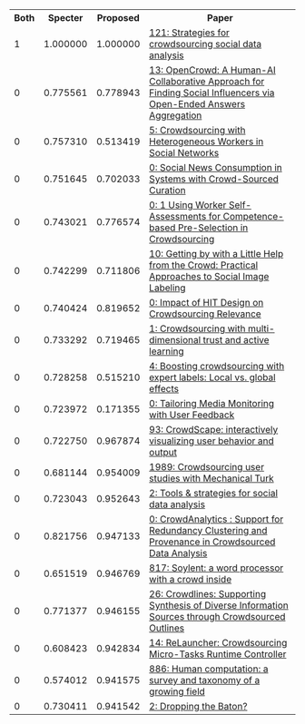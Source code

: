 <html><table><tr>
<th>Both</th>
<th>Specter</th>
<th>Proposed</th>
<th>Paper</th>
</tr>
<tr>
<td>1</td>
<td>1.000000</td>
<td>1.000000</td>
<td><a href="https://www.semanticscholar.org/paper/76e9caf4a707115d363cf238764d6b38dcb2efcf">121: Strategies for crowdsourcing social data analysis</a></td>
</tr>
<tr>
<td>0</td>
<td>0.775561</td>
<td>0.778943</td>
<td><a href="https://www.semanticscholar.org/paper/092983f6faf3749e220d295cdb43142f75629237">13: OpenCrowd: A Human-AI Collaborative Approach for Finding Social Influencers via Open-Ended Answers Aggregation</a></td>
</tr>
<tr>
<td>0</td>
<td>0.757310</td>
<td>0.513419</td>
<td><a href="https://www.semanticscholar.org/paper/2dbe56aab1f53837bdd1dc04056f55fbbbb19752">5: Crowdsourcing with Heterogeneous Workers in Social Networks</a></td>
</tr>
<tr>
<td>0</td>
<td>0.751645</td>
<td>0.702033</td>
<td><a href="https://www.semanticscholar.org/paper/72eaec43a3097dc57e0feda0efad1b4105e5be08">0: Social News Consumption in Systems with Crowd-Sourced Curation</a></td>
</tr>
<tr>
<td>0</td>
<td>0.743021</td>
<td>0.776574</td>
<td><a href="https://www.semanticscholar.org/paper/43290e51c746a0e173418c160a71984f1b432994">0: 1 Using Worker Self-Assessments for Competence-based Pre-Selection in Crowdsourcing</a></td>
</tr>
<tr>
<td>0</td>
<td>0.742299</td>
<td>0.711806</td>
<td><a href="https://www.semanticscholar.org/paper/3a0ac10a6585cefa6aa2217fe87bb4036a1069af">10: Getting by with a Little Help from the Crowd: Practical Approaches to Social Image Labeling</a></td>
</tr>
<tr>
<td>0</td>
<td>0.740424</td>
<td>0.819652</td>
<td><a href="https://www.semanticscholar.org/paper/de28d649e2a7c9ee1de35982298476181c37faa6">0: Impact of HIT Design on Crowdsourcing Relevance</a></td>
</tr>
<tr>
<td>0</td>
<td>0.733292</td>
<td>0.719465</td>
<td><a href="https://www.semanticscholar.org/paper/4acb086feffe40bc2b25aca13c3d86f89bc77ff1">1: Crowdsourcing with multi-dimensional trust and active learning</a></td>
</tr>
<tr>
<td>0</td>
<td>0.728258</td>
<td>0.515210</td>
<td><a href="https://www.semanticscholar.org/paper/5d736de965691affdd1d2cb5c53cdc508ddcbde9">4: Boosting crowdsourcing with expert labels: Local vs. global effects</a></td>
</tr>
<tr>
<td>0</td>
<td>0.723972</td>
<td>0.171355</td>
<td><a href="https://www.semanticscholar.org/paper/17c3ed7421126d5181da243e24c39cba1e637341">0: Tailoring Media Monitoring with User Feedback</a></td>
</tr>
<tr>
<td>0</td>
<td>0.722750</td>
<td>0.967874</td>
<td><a href="https://www.semanticscholar.org/paper/da09e12a0a5114107bbc7fbf8bdf0bf68d10b2f9">93: CrowdScape: interactively visualizing user behavior and output</a></td>
</tr>
<tr>
<td>0</td>
<td>0.681144</td>
<td>0.954009</td>
<td><a href="https://www.semanticscholar.org/paper/2de9b67cabf99432a4d4a7b278a98afdb42c3d6d">1989: Crowdsourcing user studies with Mechanical Turk</a></td>
</tr>
<tr>
<td>0</td>
<td>0.723043</td>
<td>0.952643</td>
<td><a href="https://www.semanticscholar.org/paper/6fedc2de723493e40005b7166124e48c1c892543">2: Tools & strategies for social data analysis</a></td>
</tr>
<tr>
<td>0</td>
<td>0.821756</td>
<td>0.947133</td>
<td><a href="https://www.semanticscholar.org/paper/0f8afb66dc9da8fdec5fb1fe2048faef05155cde">0: CrowdAnalytics : Support for Redundancy Clustering and Provenance in Crowdsourced Data Analysis</a></td>
</tr>
<tr>
<td>0</td>
<td>0.651519</td>
<td>0.946769</td>
<td><a href="https://www.semanticscholar.org/paper/2cb123d50cf1bc3f6e4ce88aeb868390f76b4e74">817: Soylent: a word processor with a crowd inside</a></td>
</tr>
<tr>
<td>0</td>
<td>0.771377</td>
<td>0.946155</td>
<td><a href="https://www.semanticscholar.org/paper/c3204eddc108434bf7b2a36992207571f1e837aa">26: Crowdlines: Supporting Synthesis of Diverse Information Sources through Crowdsourced Outlines</a></td>
</tr>
<tr>
<td>0</td>
<td>0.608423</td>
<td>0.942834</td>
<td><a href="https://www.semanticscholar.org/paper/134daf19050a8d5e47de1dccc018885e03e49929">14: ReLauncher: Crowdsourcing Micro-Tasks Runtime Controller</a></td>
</tr>
<tr>
<td>0</td>
<td>0.574012</td>
<td>0.941575</td>
<td><a href="https://www.semanticscholar.org/paper/77d899375144a418dea1f6a7bb9abacdb58e4c37">886: Human computation: a survey and taxonomy of a growing field</a></td>
</tr>
<tr>
<td>0</td>
<td>0.730411</td>
<td>0.941542</td>
<td><a href="https://www.semanticscholar.org/paper/fa62c13e2193eea903d8fff897601f5cce8197b4">2: Dropping the Baton?</a></td>
</tr>
</table></html>
